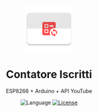 <p align="center">
  <a href="https://github.com/gethecookie/ESP8266_YT" target="_blank"><img width="128" src="art/ytctr.png"></a>
</p>
<h1 align="center">Contatore Iscritti</h1>
<p align="center">ESP8266 + Arduino + API YouTube</p>
<p align="center">
  <a><img src="https://img.shields.io/badge/lang-C++-196f3.svg" alt="Language"></a>
  <a href="https://github.com/gethecookie/ESP8266_YT/blob/master/LICENSE"><img src="https://img.shields.io/badge/license-Apache%202.0-blue.svg" alt="License"></a>
</p>

